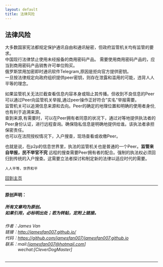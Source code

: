 ```yaml
---
layout: default
title: 法律风险
---
```


## 法律风险

大多数国家宪法都规定保护通讯自由和通讯秘密，但政府监管机关均有监管的要求。  
中国现行法律禁止使用未经报备的商用密码产品。 需要使用商用密码产品的，应当到商用密码产品销售许可单位购买。  
俄罗斯禁用加密即时通讯软件Telegram,原因是拒向官方提供密钥。  
一旦按法律规定向政府组织提供peer密钥，则存在泄露和滥用的可能，违背人人平等的理念。  

如果监管机关无法拦截查看信息内容本身或阻止其传播。但收到不良信息的Peer可以通过Peer向监管机关举报,通过peer操作正好符合"实名"举报需要。  
监管机关可以追溯信息来源和去向。Peer的确定的地理位置和明确的使用者身份,也有利于追溯来源。  
查到来源,有需要时，可以在Peer拥有者同意的状况下，通过对等地提供执法者的Peer身份认证，进行远程查询。确保隐私信息是明确地提供给谁。该执法者承担保密责任。  
也可以在法院授权情况下，入户搜查，现场查看或收缴Peer。  

也就是说，在p2p的信息世界里，执法的监管机关也是普通的一个Peer。**监管来自举报，民不举官不究** 远程的搜查需要Peer拥有者的配合。强制的执法权必须回归到传统的入户搜查。这需要立法者探讨和制定新的法律以适应时代的需要。

```
人人平等，世界和平
```

[回到主页](http://jamesfan007.github.io/)

---

#### 原创声明：

##### 所有文章均为原创。 <br/> 如果引用，必标明出处；若为转贴，定附上链接。

###### 作者：James Van <br/> 链接：http://jamesfan007.github.io/ <br/> 代码：https://github.com/jamesfan007/jamesfan007.github.io <br/> 联系：mail:[jamesfan007@hotmail.com]  <br/> &emsp;&emsp;&emsp;wechat:[CleverDogMaster]

---
